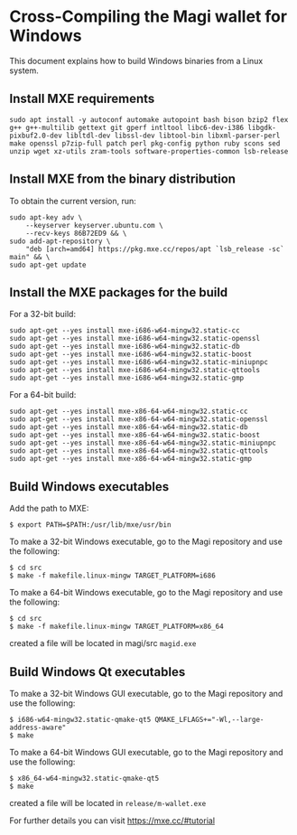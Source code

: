 # Cross-Compiling the Magi wallet for Windows

This document explains how to build Windows binaries from a Linux
system.

## Install MXE requirements
```
sudo apt install -y autoconf automake autopoint bash bison bzip2 flex g++ g++-multilib gettext git gperf intltool libc6-dev-i386 libgdk-pixbuf2.0-dev libltdl-dev libssl-dev libtool-bin libxml-parser-perl make openssl p7zip-full patch perl pkg-config python ruby scons sed unzip wget xz-utils zram-tools software-properties-common lsb-release
```

## Install MXE from the binary distribution
To obtain the current version, run:
```
sudo apt-key adv \
    --keyserver keyserver.ubuntu.com \
    --recv-keys 86B72ED9 && \
sudo add-apt-repository \
    "deb [arch=amd64] https://pkg.mxe.cc/repos/apt `lsb_release -sc` main" && \
sudo apt-get update
```

## Install the MXE packages for the build

For a 32-bit build:

```
sudo apt-get --yes install mxe-i686-w64-mingw32.static-cc
sudo apt-get --yes install mxe-i686-w64-mingw32.static-openssl
sudo apt-get --yes install mxe-i686-w64-mingw32.static-db
sudo apt-get --yes install mxe-i686-w64-mingw32.static-boost
sudo apt-get --yes install mxe-i686-w64-mingw32.static-miniupnpc
sudo apt-get --yes install mxe-i686-w64-mingw32.static-qttools
sudo apt-get --yes install mxe-i686-w64-mingw32.static-gmp
```

For a 64-bit build:

```
sudo apt-get --yes install mxe-x86-64-w64-mingw32.static-cc
sudo apt-get --yes install mxe-x86-64-w64-mingw32.static-openssl
sudo apt-get --yes install mxe-x86-64-w64-mingw32.static-db
sudo apt-get --yes install mxe-x86-64-w64-mingw32.static-boost
sudo apt-get --yes install mxe-x86-64-w64-mingw32.static-miniupnpc
sudo apt-get --yes install mxe-x86-64-w64-mingw32.static-qttools
sudo apt-get --yes install mxe-x86-64-w64-mingw32.static-gmp
```
## Build Windows executables

Add the path to MXE:

```
$ export PATH=$PATH:/usr/lib/mxe/usr/bin
```

To make a 32-bit Windows executable, go to the Magi repository
and use the following:

```
$ cd src
$ make -f makefile.linux-mingw TARGET_PLATFORM=i686
```

To make a 64-bit Windows executable, go to the Magi repository
and use the following:

```
$ cd src
$ make -f makefile.linux-mingw TARGET_PLATFORM=x86_64
```

created a file will be located in magi/src `magid.exe`

## Build Windows Qt executables

To make a 32-bit Windows GUI executable, go to the Magi repository
and use the following:

```
$ i686-w64-mingw32.static-qmake-qt5 QMAKE_LFLAGS+="-Wl,--large-address-aware"
$ make
```

To make a 64-bit Windows GUI executable, go to the Magi repository
and use the following:

```
$ x86_64-w64-mingw32.static-qmake-qt5
$ make
```
created a file will be located in `release/m-wallet.exe`

For further details you can visit https://mxe.cc/#tutorial
